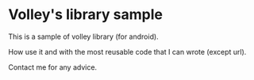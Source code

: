 Volley's library sample
=======================

This is a sample of volley library (for android).

How use it and with the most reusable code that I can wrote (except url).

Contact me for any advice.
